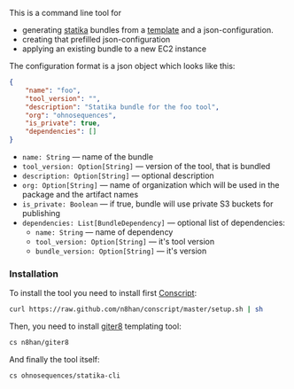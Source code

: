 This is a command line tool for
* generating [statika](https://github.com/ohnosequences/statika) bundles from a [template](https://github.com/ohnosequences/statika-bundle.g8) and a json-configuration.
* creating that prefilled json-configuration
* applying an existing bundle to a new EC2 instance

The configuration format is a json object which looks like this:

```json
{
    "name": "foo",
    "tool_version": "",
    "description": "Statika bundle for the foo tool",
    "org": "ohnosequences",
    "is_private": true,
    "dependencies": []
}
```

* `name: String` — name of the bundle
* `tool_version: Option[String]` — version of the tool, that is bundled
* `description: Option[String]` — optional description
* `org: Option[String]` — name of organization which will be used in the package and the artifact names
* `is_private: Boolean` — if true, bundle will use private S3 buckets for publishing
* `dependencies: List[BundleDependency]` — optional list of dependencies:
  + `name: String` — name of dependency
  + `tool_version: Option[String]` — it's tool version
  + `bundle_version: Option[String]` — it's version


### Installation

To install the tool you need to install first [Conscript](https://github.com/n8han/conscript):

```bash
curl https://raw.github.com/n8han/conscript/master/setup.sh | sh
```

Then, you need to install [giter8](https://github.com/n8han/giter8) templating tool:

```bash
cs n8han/giter8
```

And finally the tool itself:

```bash
cs ohnosequences/statika-cli
```
